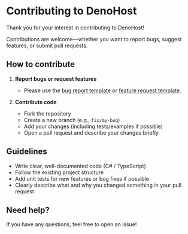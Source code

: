 # Contributing to DenoHost

Thank you for your interest in contributing to DenoHost!

Contributions are welcome—whether you want to report bugs, suggest features, or
submit pull requests.

## How to contribute

1. **Report bugs or request features**
   - Please use the
     [bug report template](./.github/ISSUE_TEMPLATE/bug_report.md) or
     [feature request template](./.github/ISSUE_TEMPLATE/feature_request.md).

2. **Contribute code**
   - Fork the repository
   - Create a new branch (e.g., `fix/my-bug`)
   - Add your changes (including tests/examples if possible)
   - Open a pull request and describe your changes briefly

## Guidelines

- Write clear, well-documented code (C# / TypeScript)
- Follow the existing project structure
- Add unit tests for new features or bug fixes if possible
- Clearly describe what and why you changed something in your pull request

## Need help?

If you have any questions, feel free to open an issue!
